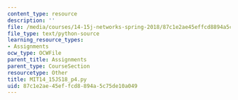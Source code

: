 ```yaml
---
content_type: resource
description: ''
file: /media/courses/14-15j-networks-spring-2018/87c1e2ae45effcd8894a5c75de10a049_MIT14_15JS18_p4.py
file_type: text/python-source
learning_resource_types:
- Assignments
ocw_type: OCWFile
parent_title: Assignments
parent_type: CourseSection
resourcetype: Other
title: MIT14_15JS18_p4.py
uid: 87c1e2ae-45ef-fcd8-894a-5c75de10a049
---
```

